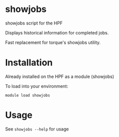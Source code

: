 # showjobs
showjobs script for the HPF

Displays historical information for completed jobs.

Fast replacement for torque's showjobs utility.

# Installation
Already installed on the HPF as a module (showjobs)

To load into your environment:
```shell
module load showjobs
```

# Usage
See `showjobs --help` for usage
